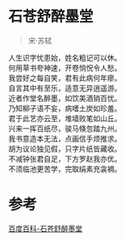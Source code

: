 # 石苍舒醉墨堂

> 宋·苏轼

人生识字忧患始，姓名粗记可以休。  
何用草书夸神速，开卷惝怳令人愁。  
我尝好之每自笑，君有此病何年瘳。  
自言其中有至乐，适意无异逍遥游。  
近者作堂名醉墨，如饮美酒销百忧。  
乃知柳子语不妄，病嗜土炭如珍羞。  
君于此艺亦云至，堆墙败笔如山丘。  
兴来一挥百纸尽，骏马倏忽踏九州。  
我书意造本无法，点画信手烦推求。  
胡为议论独见假，只字片纸皆藏收。  
不减钟张君自足，下方罗赵我亦优。  
不须临池更苦学，完取绢素充衾裯。

# 参考

[百度百科-石苍舒醉墨堂](https://baike.baidu.com/item/%E7%9F%B3%E8%8B%8D%E8%88%92%E9%86%89%E5%A2%A8%E5%A0%82)